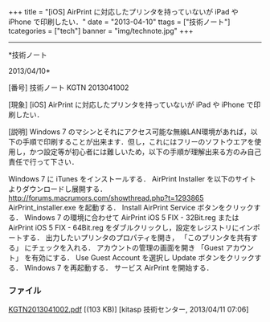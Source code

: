 ﻿+++
title = "[iOS] AirPrint に対応したプリンタを持っていないが iPad や iPhone で印刷したい．"
date = "2013-04-10"
ttags = ["技術ノート"]
tcategories = ["tech"]
banner = "img/technote.jpg"
+++

-----------------------------------------------------------------------------------------------------------------------------

*技術ノート

2013/04/10*


[番号]
技術ノート KGTN 2013041002

[現象]
[iOS] AirPrint に対応したプリンタを持っていないが iPad や iPhone
で印刷したい．

[説明]
Windows 7
のマシンとそれにアクセス可能な無線LAN環境があれば，以下の手順で印刷することが出来ます．但し，これにはフリーのソフトウエアを使用し，かつ設定等が初心者には難しいため，以下の手順が理解出来る方のみ自己責任で行って下さい．

Windows 7 に iTunes をインストールする．
AirPrint Installer を以下のサイトよりダウンロードし展開する．
<http://forums.macrumors.com/showthread.php?t=1293865>
AirPrint_installer.exe を起動する．
Install AirPrint Service ボタンをクリックする．
Windows 7 の環境に合わせて AirPrint iOS 5 FIX - 32Bit.reg またはAirPrint
iOS 5 FIX - 64Bit.reg
をダブルクリックし，設定をレジストリにインポートする．
出力したいプリンタのプロパティを開き， 「このプリンタを共有する」
にチェックを入れる．
アカウントの管理の画面を開き 「Guest アカウント」 を有効にする．
Use Guest Account を選択し Update ボタンをクリックする．
Windows 7 を再起動する．
サービス AirPrint を開始する．


### ファイル

 
 


[KGTN2013041002.pdf](http://techreport.kitasp.net/attachments/download/1312/KGTN2013041002.pdf)
 [(103 KB)] [kitasp 技術センター, 2013/04/11
07:06]


 


 


